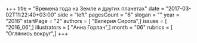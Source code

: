 +++
title = "Времена года на Земле и других планетах"
date = "2017-03-02T11:22:40+03:00"
side = "left"
pagesCount = "6"
slogan = ""
year = "2016"
startPage = "2"
authors = [ "Валерия Сирота",]
issues = [ "2016_06",]
illustrators = [ "Анна Горлач",]
month = "06"
rubrics = [ "Оглянись вокруг",]
+++
